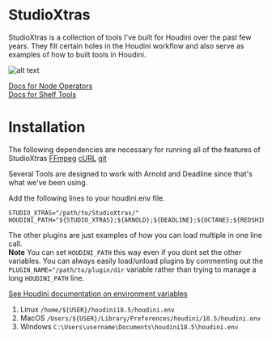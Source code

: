# StudioXtras

StudioXtras is a collection of tools I've built for Houdini over the past few years. They fill certain holes in the Houdini workflow and also serve as examples of how to built tools in Houdini.

![alt text](https://github.com/jbartolozzi/StudioXtras/blob/main/img/studio_xtras.png?raw=true)

[Docs for Node Operators](https://github.com/jbartolozzi/StudioXtras/tree/main/otls)\
[Docs for Shelf Tools](https://github.com/jbartolozzi/StudioXtras/tree/main/toolbar)


# Installation

The following dependencies are necessary for running all of the features of StudioXtras
[FFmpeg](https://www.ffmpeg.org/) [cURL](https://curl.se/download.html) [git](https://git-scm.com/download/win)

Several Tools are designed to work with Arnold and Deadline since that's what we've been using.

Add the following lines to your houdini.env file. 
```
STUDIO_XTRAS="/path/to/StudioXtras/"
HOUDINI_PATH="${STUDIO_XTRAS};${ARNOLD};${DEADLINE};${OCTANE};${REDSHIFT};&"
```
The other plugins are just examples of how you can load multiple in one line call.\
**Note** You can set `HOUDINI_PATH` this way even if you dont set the other variables. 
You can always easily load/unload plugins by commenting out the `PLUGIN_NAME="/path/to/plugin/dir` 
variable rather than trying to manage a long `HOUDINI_PATH` line.

[See Houdini documentation on environment variables](https://www.sidefx.com/docs/houdini/basics/config_env.html)
1. Linux   `/home/${USER}/houdini18.5/houdini.env`
2. MacOS   `/Users/${USER}/Library/Preferences/houdini/18.5/houdini.env`
3. Windows `C:\Users\username\Documents\houdini18.5\houdini.env`

